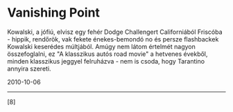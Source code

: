 # Vanishing Point

Kowalski, a jófiú, elvisz egy fehér Dodge Challengert Californiából Friscóba - hippik, rendőrök, vak fekete énekes-bemondó no és persze flashbackek Kowalski keserédes múltjából. Amúgy nem látom értelmét nagyon összefoglalni, ez "A klasszikus autós road movie" a hetvenes évekből, minden klasszikus jeggyel felruházva - nem is csoda, hogy Tarantino annyira szereti.


2010-10-06 

----

[8]

